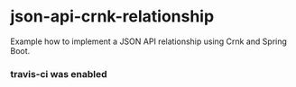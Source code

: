 # json-api-crnk-relationship


Example how to implement a JSON API relationship using Crnk and Spring Boot.


### travis-ci was enabled
